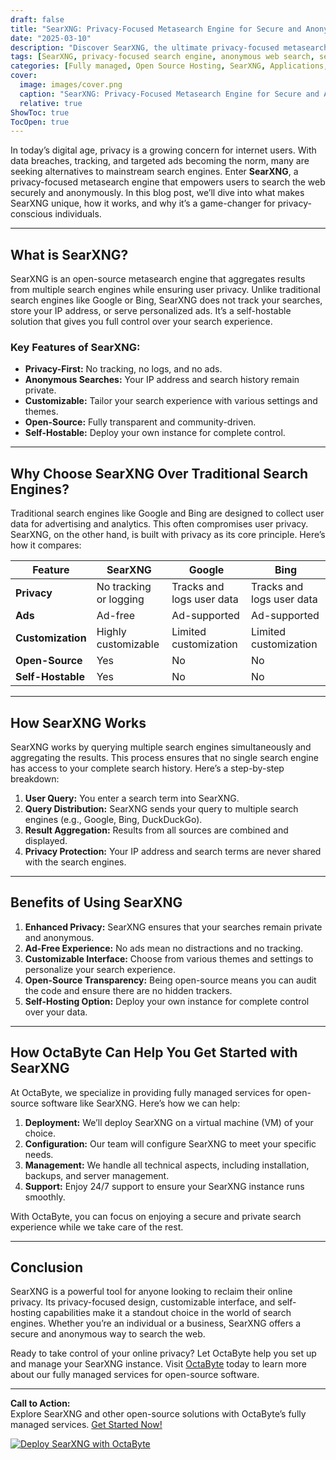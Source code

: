 ```yaml
---
draft: false
title: "SearXNG: Privacy-Focused Metasearch Engine for Secure and Anonymous Web Searches"
date: "2025-03-10"
description: "Discover SearXNG, the ultimate privacy-focused metasearch engine that ensures secure, anonymous, and ad-free web searches. Learn how SearXNG compares to other search engines and why it’s the perfect choice for privacy-conscious users."
tags: [SearXNG, privacy-focused search engine, anonymous web search, secure search engine, open-source metasearch engine, SearXNG vs other search engines, privacy tools, open-source software, OctaByte managed services]
categories: [Fully managed, Open Source Hosting, SearXNG, Applications, Search]
cover:
  image: images/cover.png
  caption: "SearXNG: Privacy-Focused Metasearch Engine for Secure and Anonymous Web Searches"
  relative: true
ShowToc: true
TocOpen: true
---
```



In today’s digital age, privacy is a growing concern for internet users. With data breaches, tracking, and targeted ads becoming the norm, many are seeking alternatives to mainstream search engines. Enter **SearXNG**, a privacy-focused metasearch engine that empowers users to search the web securely and anonymously. In this blog post, we’ll dive into what makes SearXNG unique, how it works, and why it’s a game-changer for privacy-conscious individuals.

---

## What is SearXNG?

SearXNG is an open-source metasearch engine that aggregates results from multiple search engines while ensuring user privacy. Unlike traditional search engines like Google or Bing, SearXNG does not track your searches, store your IP address, or serve personalized ads. It’s a self-hostable solution that gives you full control over your search experience.

### Key Features of SearXNG:
- **Privacy-First:** No tracking, no logs, and no ads.
- **Anonymous Searches:** Your IP address and search history remain private.
- **Customizable:** Tailor your search experience with various settings and themes.
- **Open-Source:** Fully transparent and community-driven.
- **Self-Hostable:** Deploy your own instance for complete control.

---

## Why Choose SearXNG Over Traditional Search Engines?

Traditional search engines like Google and Bing are designed to collect user data for advertising and analytics. This often compromises user privacy. SearXNG, on the other hand, is built with privacy as its core principle. Here’s how it compares:

| Feature                | SearXNG                  | Google                   | Bing                     |
|------------------------|--------------------------|--------------------------|--------------------------|
| **Privacy**            | No tracking or logging   | Tracks and logs user data| Tracks and logs user data|
| **Ads**                | Ad-free                  | Ad-supported             | Ad-supported             |
| **Customization**      | Highly customizable      | Limited customization    | Limited customization    |
| **Open-Source**        | Yes                      | No                       | No                       |
| **Self-Hostable**      | Yes                      | No                       | No                       |

---

## How SearXNG Works

SearXNG works by querying multiple search engines simultaneously and aggregating the results. This process ensures that no single search engine has access to your complete search history. Here’s a step-by-step breakdown:

1. **User Query:** You enter a search term into SearXNG.
2. **Query Distribution:** SearXNG sends your query to multiple search engines (e.g., Google, Bing, DuckDuckGo).
3. **Result Aggregation:** Results from all sources are combined and displayed.
4. **Privacy Protection:** Your IP address and search terms are never shared with the search engines.

---

## Benefits of Using SearXNG

1. **Enhanced Privacy:** SearXNG ensures that your searches remain private and anonymous.
2. **Ad-Free Experience:** No ads mean no distractions and no tracking.
3. **Customizable Interface:** Choose from various themes and settings to personalize your search experience.
4. **Open-Source Transparency:** Being open-source means you can audit the code and ensure there are no hidden trackers.
5. **Self-Hosting Option:** Deploy your own instance for complete control over your data.

---

## How OctaByte Can Help You Get Started with SearXNG

At OctaByte, we specialize in providing fully managed services for open-source software like SearXNG. Here’s how we can help:

1. **Deployment:** We’ll deploy SearXNG on a virtual machine (VM) of your choice.
2. **Configuration:** Our team will configure SearXNG to meet your specific needs.
3. **Management:** We handle all technical aspects, including installation, backups, and server management.
4. **Support:** Enjoy 24/7 support to ensure your SearXNG instance runs smoothly.

With OctaByte, you can focus on enjoying a secure and private search experience while we take care of the rest.

---

## Conclusion

SearXNG is a powerful tool for anyone looking to reclaim their online privacy. Its privacy-focused design, customizable interface, and self-hosting capabilities make it a standout choice in the world of search engines. Whether you’re an individual or a business, SearXNG offers a secure and anonymous way to search the web.

Ready to take control of your online privacy? Let OctaByte help you set up and manage your SearXNG instance. Visit [OctaByte](https://octabyte.io) today to learn more about our fully managed services for open-source software.

---

**Call to Action:**  
Explore SearXNG and other open-source solutions with OctaByte’s fully managed services. [Get Started Now!](https://octabyte.io)

[![Deploy SearXNG with OctaByte](/images/deploy-on-octabyte.png)](https://octabyte.io/fully-managed-open-source-services/applications/search/searxng)